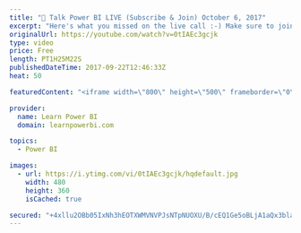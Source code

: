 ```yaml
---
title: "🔴 Talk Power BI LIVE (Subscribe & Join) October 6, 2017"
excerpt: "Here's what you missed on the live call :-) Make sure to join me for the next one. Subscribe https://goo.gl/P79Hcr ✓ (Eamonn) ​Avi it Is Eamonn will not be able to catch this live as my son has a hockey game so I do hope it is available later today/tomorrow. I have 2 questions.  ✓ Is there a way to pull"
originalUrl: https://youtube.com/watch?v=0tIAEc3gcjk
type: video
price: Free
length: PT1H25M22S
publishedDateTime: 2017-09-22T12:46:33Z
heat: 50

featuredContent: "<iframe width=\"800\" height=\"500\" frameborder=\"0\" src=\"https://www.youtube.com/embed/0tIAEc3gcjk\" allow=\"accelerometer; autoplay; encrypted-media; gyroscope; picture-in-picture\" allowfullscreen></iframe>"

provider:
  name: Learn Power BI
  domain: learnpowerbi.com

topics:
  - Power BI

images:
  - url: https://i.ytimg.com/vi/0tIAEc3gcjk/hqdefault.jpg
    width: 480
    height: 360
    isCached: true

secured: "+4xllu2OBb05IxNh3hEOTXWMVNVPJsNTpNUOXU/B/cEQ1Ge5oBLjA1aQx3blaGYp7LwHVOcR1dk1VFLu5TrLwODxM481CfeARm5WuO7K32lUGsvrbkiThlTicckbBwSuriqgGEJ3DTI8EpQIkftbeznKRDYJrHIX2bUehUVJOItT5SFx4QcKknHm5hkACTRf8EP5V/w/0hgIZAnQNLOnna0nR4SkO4aLcSNcU+NmgpWBR/ZzwrYocTsWtMxv7ASwKA18fg+rnotcn7bcWDI20WqF4el1N/GVT7zCT5oi2oFulSMQaeVjZZSowxNdChhjjo0Tk0imEyhXOpMQ7VfeZPDpKW2oUFmwNUXLDQrhwPIKn3DCoPnqZVK/JZtc0VmFSyH1O8o38AWJe4rzp+yl557FXUeRAjs1txZBlWI3/qw=;660bZIiq9uhFcTGT+sTqDg=="
---
```


